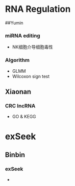 # RNA Regulation

##Yumin

### miRNA editing

- NK细胞介导细胞毒性

### Algorithm

- GLMM
- Wilcoxon sign test



## Xiaonan

### CRC lncRNA

- GO & KEGG



# exSeek

## Binbin

### exSeek

- 





























